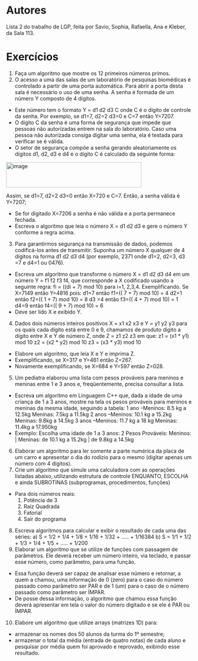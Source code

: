 # Autores
Lista 2 do trabalho de LGP, feita por Savio, Sophia, Rafaella, Ana e Kleber, da Sala 113.

# Exercícios
1) Faça um algoritmo que mostre os 12 primeiros números primos.
2) O acesso a uma das salas de um laboratório de pesquisas biomédicas é controlado a partir de uma porta automática. Para abrir a porta desta sala é necessário o uso de uma senha. A senha é formada de um número Y composto de 4 dígitos.
  - Este número tem o formato Y = d1 d2 d3 C onde C é o dígito de controle da senha. Por exemplo, se d1=7, d2=2 d3=0 e C=7 então Y=7207.
  - O dígito C da senha é uma forma de segurança que impede que pessoas não autorizadas entrem na sala do laboratório. Caso uma pessoa não autorizada consiga digitar uma senha, ela é testada para verificar se é válida.
  - O setor de segurança compõe a senha gerando aleatoriamente os dígitos d1, d2, d3 e d4 e o dígito C é calculado da seguinte forma:
  <img width="366" height="68" alt="image" src="https://github.com/user-attachments/assets/ced69af0-3622-4e7f-af09-13fa3ce70157" />
  
  Assim, se d1=7, d2=2 d3=0 então X=720 e C=7. Então, a senha válida é Y=7207;
  - Se for digitado X=7206 a senha é não válida e a porta permanece fechada.
  - Escreva o algoritmo que leia o número X = d1 d2 d3 e gere o número Y conforme a regra acima.
3) Para garantirmos segurança na transmissão de dados, podemos codificá-los antes de transmitir. Suponha um número X qualquer de 4 dígitos na forma d1 d2 d3 d4 (por exemplo, 2371 onde d1=2, d2=3, d3 =7 e d4=1 ou 0476).
  - Escreva um algoritmo que transforme o número X = d1 d2 d3 d4 em um número Y = f1 f2 f3 f4, que corresponde a X codificado usando a seguinte regra:
    fi = ((di + 7) mod 10) para i=1, 2,3,4.
    Exemplificando. Se X=7149 então Y=4816 pois:
    d1=7 então f1=(( 7 + 7) mod 10) = 4
    d2=1 então f2=(( 1 + 7) mod 10) = 8
    d3 =4 então f3=(( 4 + 7) mod 10) = 1
    d4=9 então f4=(( 9 + 7) mod 10) = 6
  - Deve ser lido X e exibido Y.
4) Dados dois números inteiros positivos X = x1 x2 x3 e Y = y1 y2 y3 para os quais cada dígito está entre 0 e 9, chamamos de produto dígito a dígito entre X e Y de número Z, onde Z = z1 z2 z3 em que:
    z1 = (x1 * y1) mod 10
    z2 = (x2 * y2) mod 10
    z3 = (x3 * y3) mod 10
  - Elabore um algoritmo, que leia X e Y e imprima Z.
  - Exemplificando, se X=317 e Y=461 então Z=267.
  - Novamente exemplificando, se X=684 e Y=597 então Z=028.
5) Um pediatra elaborou uma lista com pesos prováveis para meninos e meninas entre 1 e 3 anos e, freqüentemente, precisa consultar a lista.
  - Escreva um algoritmo em Linguagem C++ que, dada a idade de uma criança de 1 a 3 anos, mostre na tela os pesos prováveis para meninos e meninas da mesma idade, seguindo a tabela:
  1 ano –Meninos: 8.5 kg a 12.5kg Meninas: 7.5kg a 11.5kg
  2 anos –Meninos: 10.1 kg a 15.2kg Meninas: 9.8kg a 14.5kg
  3 anos –Meninos: 11.7 kg a 18 kg Meninas: 11.4kg a 17.950kg
  - Exemplo:
    Escolha uma idade de 1 a 3 anos: 2
    Pesos Prováveis:
    Meninos:            | Meninas:
    de 10.1 kg a 15.2kg | de 9.8kg a 14.5kg
6) Elaborar um algoritmo para ler somente a parte numérica da placa de um carro e apresentar o dia do rodízio para o mesmo (digitar apenas um número com 4 dígitos).
7) Crie um algoritmo que simule uma calculadora com as operações listadas abaixo, utilizando estrutura de controle ENQUANTO, ESCOLHA e ainda SUBROTINAS (subprogramas, procedimentos, funções)
  - Para dois números reais:
    1. Potência de 3
    2. Raiz Quadrada
    3. Fatorial
    4. Sair do programa
8) Escreva algoritmos para calcular e exibir o resultado de cada uma das séries:
  a) S = 1/2 + 1/4 + 1/8 + 1/16 + 1/32 + ..... + 1/16384
  b) S = 1/1 + 1/2 + 1/3 + 1/4 + 1/5 + ..... + 1/200
9) Elaborar um algoritmo que se utilize de funções com passagem de parâmetros. Ele deverá receber um número inteiro, via teclado, e passar esse número, como parâmetro, para uma função.
  - Essa função deverá ser capaz de analisar esse número e retornar, a quem a chamou, uma informação de 0 (zero) para o caso do número passado como parâmetro ser PAR e de 1 (um) para o caso de o número passado como parâmetro ser ÍMPAR.
  - De posse dessa informação, o algoritmo que chamou essa função deverá apresentar em tela o valor do número digitado e se ele é PAR ou ÍMPAR.
10) Elabore um algoritmo que utilize arrays (matrizes 1D) para:
  - armazenar os nomes dos 50 alunos da turma do 1º semestre;
  - armazenar o total da média (entrada de quatro notas) de cada aluno e pesquisar por média quem foi aprovado e reprovado, exibindo esse resultado.
